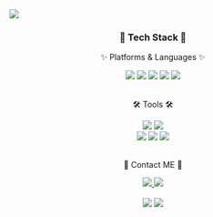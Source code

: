 <img src="https://capsule-render.vercel.app/api?type=cylinder&color=random&height=100&section=header&text=DONGJOO's&animation=blinking&fontSize=50&fontColor=ffffff" />

<div align=center>
	<h3>📖 Tech Stack 📖</h3>
	<p>✨ Platforms & Languages ✨</p>
</div>
<div align="center">
	<img src="https://img.shields.io/badge/Java-007396?style=flat&logo=Conda-Forge&logoColor=white" />
	<img src="https://img.shields.io/badge/Kotlin-7F52FF?style=flat&logo=Kotlin&logoColor=white" />
  	<img src="https://img.shields.io/badge/Spring%20Boot-6db33f?style=flat&logo=Spring%20Boot&logoColor=white" />
	<img src="https://img.shields.io/badge/MySQL-4479A1?style=flat&logo=MySQL&logoColor=white" />
	<img src="https://img.shields.io/badge/MariaDB-003545?style=flat&logo=MariaDB&logoColor=white" />
</div>
<br>
<div align=center>
	<p>🛠 Tools 🛠</p>
</div>
<div align=center>
	<img src="https://img.shields.io/badge/Eclipse%20IDE-2C2255?style=flat&logo=EclipseIDE&logoColor=white" />
	<img src="https://img.shields.io/badge/IntelliJ%20IDEA-800080?style=flat&logo=IntelliJIDEA&logoColor=white" />
	<br>
	<img src="https://img.shields.io/badge/Tomcat-F8DC75?style=flat&logo=ApacheTomcat&logoColor=white" />
	<img src="https://img.shields.io/badge/DataGrip-009639?style=flat&logo=DataGrip&logoColor=white" />
	<img src="https://img.shields.io/badge/GitHub-ff8c00?style=flat&logo=GitHub&logoColor=white" />
</div>
<br>
<div align=center>
	<p>🎨 Contact ME 🎨</p>
</div>
<div align=center>
	<a href="https://d5ngjoo.tistory.com/">
		<img src="https://img.shields.io/badge/Tech%20Blog-ff7f50?style=flat&logo=Tistory&logoColor=white" />
	</a>
	<a href="mailto:d5ngjoo@gmail.com">
		<img src="https://img.shields.io/badge/Mail-30B980?style=flat&logo=Gmail&logoColor=white" />
	</a>
	<br>
  <br>
</div>
<div align=center>
<img src="https://github-readme-stats.vercel.app/api?username=paik-dongjoo&show_icons=true&theme=dracula">
<img src="https://github-readme-stats.vercel.app/api/top-langs/?username=paik-dongjoo&theme=gruvbox&layout=compact">
</div>
